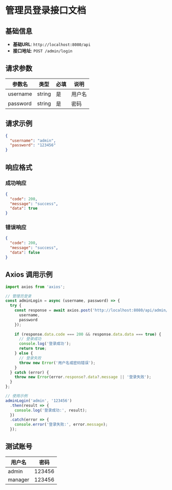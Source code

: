 # 管理员登录接口文档

## 基础信息

- **基础URL**: `http://localhost:8080/api`
- **接口地址**: `POST /admin/login`

## 请求参数

| 参数名 | 类型 | 必填 | 说明 |
|--------|------|------|------|
| username | string | 是 | 用户名 |
| password | string | 是 | 密码 |

## 请求示例

```json
{
  "username": "admin",
  "password": "123456"
}
```

## 响应格式

### 成功响应

```json
{
  "code": 200,
  "message": "success",
  "data": true
}
```

### 错误响应

```json
{
  "code": 200,
  "message": "success",
  "data": false
}
```

## Axios 调用示例

```javascript
import axios from 'axios';

// 管理员登录
const adminLogin = async (username, password) => {
  try {
    const response = await axios.post('http://localhost:8080/api/admin/login', {
      username,
      password
    });
    
    if (response.data.code === 200 && response.data.data === true) {
      // 登录成功
      console.log('登录成功');
      return true;
    } else {
      // 登录失败
      throw new Error('用户名或密码错误');
    }
  } catch (error) {
    throw new Error(error.response?.data?.message || '登录失败');
  }
};

// 使用示例
adminLogin('admin', '123456')
  .then(result => {
    console.log('登录成功:', result);
  })
  .catch(error => {
    console.error('登录失败:', error.message);
  });
```

## 测试账号

| 用户名 | 密码 |
|--------|------|
| admin | 123456 |
| manager | 123456 |